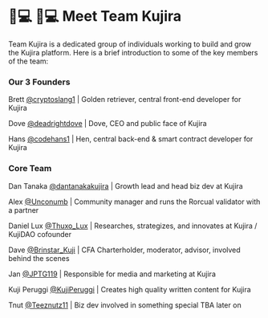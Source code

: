 # 👨💻 👨💻 Meet Team Kujira

Team Kujira is a dedicated group of individuals working to build and grow the Kujira platform. Here is a brief introduction to some of the key members of the team:

### Our 3 Founders

Brett [@cryptoslang1](https://twitter.com/cryptoslang1) | Golden retriever, central front-end developer for Kujira

Dove [@deadrightdove](https://twitter.com/deadrightdove) | Dove, CEO and public face of Kujira

Hans [@codehans1](https://twitter.com/codehans1) | Hen, central back-end & smart contract developer for Kujira                                                                                                                          &#x20;

### Core Team

Dan Tanaka [@dantanakakujira](https://twitter.com/dantanakakujira) | Growth lead and head biz dev at Kujira

Alex [@Unconumb](https://twitter.com/Unconumb) | Community manager and runs the Rorcual validator with a partner

Daniel Lux [@Thuxo\_Lux](https://twitter.com/Thuxo\_Lux) | Researches, strategizes, and innovates at Kujira / KujiDAO cofounder

Dave [@Brinstar\_Kuji](https://twitter.com/Brinstar\_Kuji) | CFA Charterholder, moderator, advisor, involved behind the scenes

Jan [@JPTG119](https://twitter.com/JPTG119) | Responsible for media and marketing at Kujira

Kuji Peruggi [@KujiPeruggi](https://twitter.com/KujiPeruggi) | Creates high quality written content for Kujira

Tnut [@Teeznutz11](https://twitter.com/Teeznutz11) | Biz dev involved in something special TBA later on                                                       &#x20;
